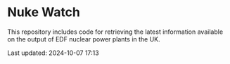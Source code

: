 # Nuke Watch

This repository includes code for retrieving the latest information available on the output of EDF nuclear power plants in the UK.

Last updated: 2024-10-07 17:13